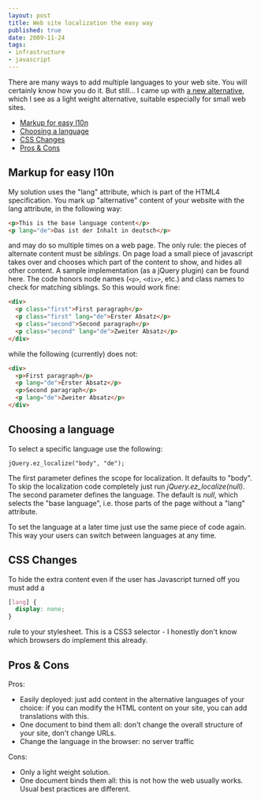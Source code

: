 ```yaml
---
layout: post
title: Web site localization the easy way
published: true
date: 2009-11-24
tags:
- infrastructure
- javascript
---
```


There are many ways to add multiple languages to your web site. You will certainly
know how you do it. But still... I came up with <a href="/projects/jquery.ez/jquery.ez.js">a new alternative</a>,
which I see as a light weight alternative, suitable especially for small web sites.


- <a href="#markup_for_easy_l10n">Markup for easy l10n</a>
- <a href="#choosing_a_language">Choosing a language</a>
- <a href="#css_changes_">CSS Changes </a>
- <a href="#pros_cons">Pros &amp; Cons</a>

<a name="markup_for_easy_l10n"></a><h2>Markup for easy l10n</h2>

My solution uses the "lang" attribute, which is part of the HTML4 specification. You mark
up "alternative" content of your website with the lang attribute, in the following way:

```html
<p>This is the base language content</p>
<p lang="de">Das ist der Inhalt in deutsch</p>
```

and may do so multiple times on a web page. The only rule: the pieces of alternate content
must be <em>siblings</em>. On page load a small piece of javascript takes over and chooses which
part of the content to show, and hides all other content. A sample implementation (as a
jQuery plugin) can be found here. The code honors node names (`<p>`, `<div>`, etc.)
and class names to check for matching siblings. So this would work fine:

```html
<div>
  <p class="first">First paragraph</p>
  <p class="first" lang="de">Erster Absatz</p>
  <p class="second">Second paragraph</p>
  <p class="second" lang="de">Zweiter Absatz</p>
</div>
```

while the following (currently) does not:

```html
<div>
  <p>First paragraph</p>
  <p lang="de">Erster Absatz</p>
  <p>Second paragraph</p>
  <p lang="de">Zweiter Absatz</p>
</div>
```


<a name="choosing_a_language"></a><h2>Choosing a language</h2>

<p>To select a specific language use the following:</p>

```
jQuery.ez_localize("body", "de");
```


<p>The first parameter defines the scope for localization. It defaults to "body". To
skip the localization code completely just run <em>jQuery.ez_localize(null)</em>. The second
parameter defines the language. The default is <em>null</em>, which selects the "base language",
i.e. those parts of the page without a "lang" attribute.</p>

<p>To set the language at a later time just use the same piece of code again. This way your users
can switch between languages at any time.</p>

<a name="css_changes_"></a><h2>CSS Changes </h2>

<p>To hide the extra content even if the user has Javascript
turned off you must add a</p>

```css
[lang] {
  display: none;
}
```


<p>rule to your stylesheet. This is a CSS3 selector - I honestly don't know which browsers do implement this already.</p>

<a name="pros_cons"></a><h2>Pros &amp; Cons</h2>

<p>Pros:</p>

<ul>
<li>Easily deployed: just add content in the alternative languages of your choice: if you
can modify the HTML content on your site, you can add translations with this.</li>
<li>One document to bind them all: don't change the overall structure of your site,
don't change URLs.</li>
<li>Change the language in the browser: no server traffic</li>
</ul>
<p>Cons:</p>

<ul>
<li>Only a light weight solution.</li>
<li>One document binds them all: this is not how the web usually works. Usual best practices
are different.</li>
</ul>
